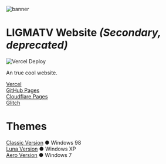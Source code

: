 ![banner](https://socialify.git.ci/LIGMATV/Home/image?description=1&font=Inter&language=1&logo=https://avatars.githubusercontent.com/LIGMATV&name=1&owner=1&pattern=Circuit%20Board&theme=Light)

# LIGMATV Website *(Secondary, deprecated)*

![Vercel Deploy](https://therealsujitk-vercel-badge.vercel.app/?app=ligmatv1&style=flat-square)

An true cool website.

[Vercel](https://ligmatv1.vercel.app/)  
[GitHub Pages](https://ligmatv.github.io/Home/)  
[Cloudflare Pages](https://ligmatv.pages.dev/)  
[Glitch](https://ligmatv.glitch.me/)  

# Themes

[Classic Version](https://ligmatv.vercel.app/win/98) ● Windows 98  
[Luna Version](https://ligmatv.vercel.app/win/xp.html) ● Windows XP  
[Aero Version](https://ligmatv.vercel.app/win/7.html) ● Windows 7  

